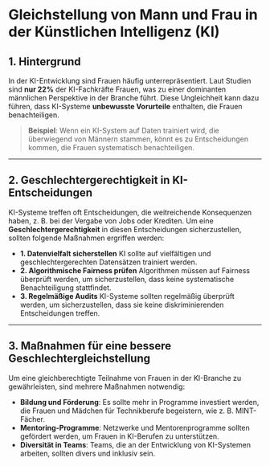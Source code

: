 # Gleichstellung von Mann und Frau in der Künstlichen Intelligenz (KI)

## 1. Hintergrund
In der KI-Entwicklung sind Frauen häufig unterrepräsentiert. Laut Studien sind **nur 22%** der KI-Fachkräfte
Frauen, was zu einer dominanten männlichen Perspektive in der Branche führt. Diese Ungleichheit kann dazu
führen, dass KI-Systeme **unbewusste Vorurteile** enthalten, die Frauen benachteiligen.
> **Beispiel**: Wenn ein KI-System auf Daten trainiert wird, die überwiegend von Männern 
> stammen, könnt es zu Entscheidungen kommen, die Frauen systematisch benachteiligen.

---  

## 2. Geschlechtergerechtigkeit in KI-Entscheidungen
KI-Systeme treffen oft Entscheidungen, die weitreichende Konsequenzen haben, z. B. bei der Vergabe von Jobs
oder Krediten. Um eine **Geschlechtergerechtigkeit** in diesen Entscheidungen sicherzustellen, sollten folgende
Maßnahmen ergriffen werden:
- **1. Datenvielfalt sicherstellen**
KI sollte auf vielfältigen und geschlechtergerechten Datensätzen trainiert werden.
- **2. Algorithmische Fairness prüfen**
Algorithmen müssen auf Fairness überprüft werden, um sicherzustellen, dass keine systematische
Benachteiligung stattfindet.
- **3. Regelmäßige Audits**
KI-Systeme sollten regelmäßig überprüft werden, um sicherzustellen, dass sie keine diskriminierenden
Entscheidungen treffen.

---  

## 3. Maßnahmen für eine bessere Geschlechtergleichstellung
Um eine gleichberechtigte Teilnahme von Frauen in der KI-Branche zu gewährleisten, sind mehrere
Maßnahmen notwendig:
- **Bildung und Förderung**: Es sollte mehr in Programme investiert werden, die Frauen und Mädchen für
Technikberufe begeistern, wie z. B. MINT-Fächer.
- **Mentoring-Programme**: Netzwerke und Mentorenprogramme sollten gefördert werden, um Frauen in
KI-Berufen zu unterstützen.
- **Diversität in Teams**: Teams, die an der Entwicklung von KI-Systemen arbeiten, sollten divers und
inklusiv sein.


<!-- also html tags could be used:
<p style="text-align:center" > 1/1 </p>
-->


